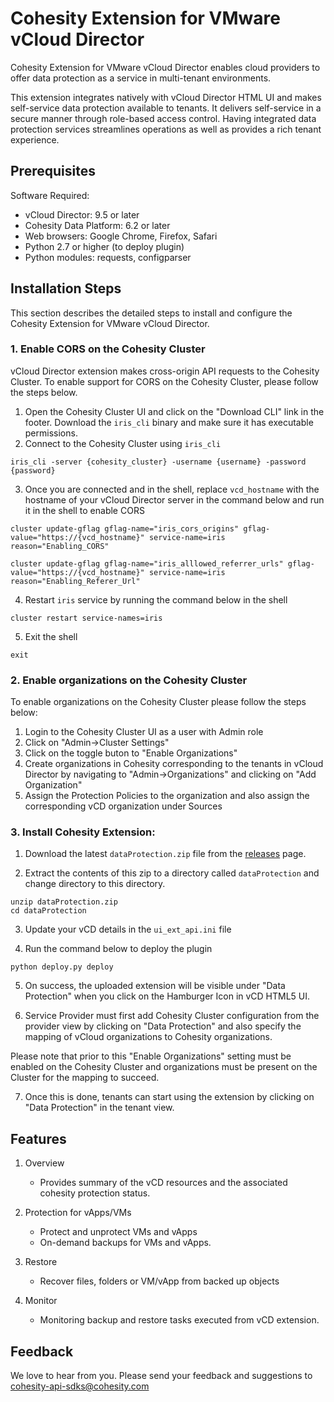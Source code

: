 # Cohesity Extension for VMware vCloud Director

Cohesity Extension for VMware vCloud Director enables cloud providers to offer data protection as a service in multi-tenant environments.

This extension integrates natively with vCloud Director HTML UI and makes self-service data protection  available to tenants. It delivers self-service in a secure manner through role-based access control. Having integrated data protection services streamlines operations as well as provides a rich tenant experience.

## Prerequisites

Software Required:

* vCloud Director: 9.5 or later
* Cohesity Data Platform: 6.2 or later
* Web browsers: Google Chrome, Firefox, Safari
* Python 2.7 or higher (to deploy plugin)
* Python modules: requests, configparser

## Installation Steps

This section describes the detailed steps to install and configure the Cohesity Extension for VMware vCloud Director.

### 1. Enable CORS on the Cohesity Cluster
vCloud Director extension makes cross-origin API requests to the Cohesity Cluster.
To enable support for CORS on the Cohesity Cluster, please follow the steps below.

1) Open the Cohesity Cluster UI and click on the "Download CLI" link in the footer. Download the `iris_cli` binary and make sure it has executable permissions.
2) Connect to the Cohesity Cluster using `iris_cli`
```
iris_cli -server {cohesity_cluster} -username {username} -password {password}
```
3) Once you are connected and in the shell, replace `vcd_hostname` with the hostname of your vCloud Director server in the command below and run it in the shell to enable CORS
```
cluster update-gflag gflag-name="iris_cors_origins" gflag-value="https://{vcd_hostname}" service-name=iris reason="Enabling_CORS"
```
```
cluster update-gflag gflag-name="iris_alllowed_referrer_urls" gflag-value="https://{vcd_hostname}" service-name=iris reason="Enabling_Referer_Url"
```
4) Restart `iris` service by running the command below in the shell
```
cluster restart service-names=iris
```
5) Exit the shell
```
exit
```

### 2. Enable organizations on the Cohesity Cluster
To enable organizations on the Cohesity Cluster please follow the steps below:

1) Login to the Cohesity Cluster UI as a user with Admin role
2) Click on "Admin->Cluster Settings"
3) Click on the toggle buton to "Enable Organizations"
4) Create organizations in Cohesity corresponding to the tenants in vCloud Director by navigating to "Admin->Organizations" and clicking on "Add Organization"
5) Assign the Protection Policies to the organization and also assign the corresponding vCD organization under Sources


### 3. Install Cohesity Extension:

1) Download the latest `dataProtection.zip` file from the [releases](https://github.com/cohesity/cohesity-vcd-extension/releases) page.

2) Extract the contents of this zip to a directory called `dataProtection` and change directory to this directory.
```
unzip dataProtection.zip
cd dataProtection
```

3) Update your vCD details in the `ui_ext_api.ini` file

4) Run the command below to deploy the plugin
```
python deploy.py deploy
```

5) On success, the uploaded extension will be visible under "Data Protection" when you click on the Hamburger Icon in vCD HTML5 UI.

6) Service Provider must first add Cohesity Cluster configuration from the provider view by clicking on "Data Protection" and also specify the mapping of vCloud organizations to Cohesity organizations.

Please note that prior to this "Enable Organizations" setting must be enabled on the Cohesity Cluster and organizations must be present on the Cluster for the mapping to succeed.

7) Once this is done, tenants can start using the extension by clicking on "Data Protection" in the tenant view.


## Features

1) Overview
    * Provides summary of the vCD resources and the associated cohesity protection status. 

2) Protection for vApps/VMs
    * Protect and unprotect VMs and vApps
    * On-demand backups for VMs and vApps.

3) Restore
    * Recover files, folders or VM/vApp from backed up objects

4) Monitor
    * Monitoring backup and restore tasks executed from vCD extension.


## Feedback
We love to hear from you. Please send your feedback and suggestions to cohesity-api-sdks@cohesity.com
